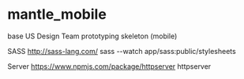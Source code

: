 # mantle_mobile

base US Design Team prototyping skeleton (mobile)


SASS
http://sass-lang.com/
sass --watch app/sass:public/stylesheets

Server
https://www.npmjs.com/package/httpserver
httpserver
